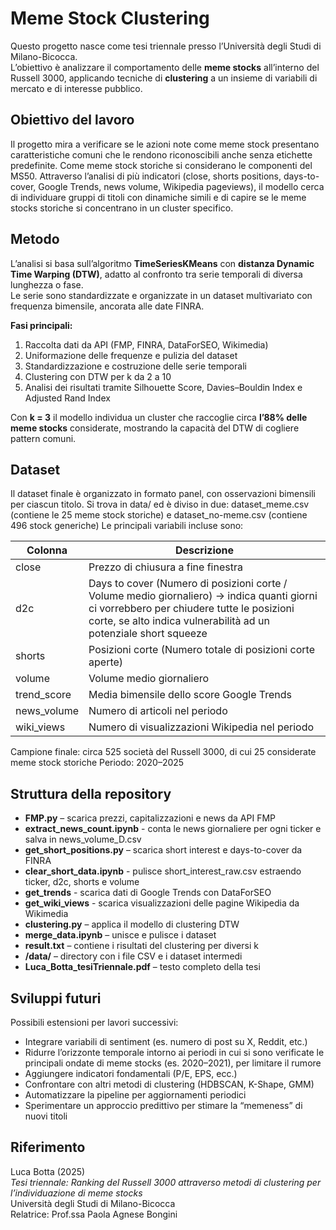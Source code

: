 # Meme Stock Clustering
Questo progetto nasce come tesi triennale presso l’Università degli Studi di Milano-Bicocca.  
L’obiettivo è analizzare il comportamento delle **meme stocks** all’interno del Russell 3000, applicando tecniche di **clustering** a un insieme di variabili di mercato e di interesse pubblico.

## Obiettivo del lavoro
Il progetto mira a verificare se le azioni note come meme stock presentano caratteristiche comuni che le rendono riconoscibili anche senza etichette predefinite. Come meme stock storiche si considerano le componenti del MS50.
Attraverso l’analisi di più indicatori (close, shorts positions, days-to-cover, Google Trends, news volume, Wikipedia pageviews), il modello cerca di individuare gruppi di titoli con dinamiche simili e di capire se le meme stocks storiche si concentrano in un cluster specifico.

## Metodo
L’analisi si basa sull’algoritmo **TimeSeriesKMeans** con **distanza Dynamic Time Warping (DTW)**, adatto al confronto tra serie temporali di diversa lunghezza o fase.  
Le serie sono standardizzate e organizzate in un dataset multivariato con frequenza bimensile, ancorata alle date FINRA.

**Fasi principali:**
1. Raccolta dati da API (FMP, FINRA, DataForSEO, Wikimedia)
2. Uniformazione delle frequenze e pulizia del dataset
3. Standardizzazione e costruzione delle serie temporali
4. Clustering con DTW per k da 2 a 10
5. Analisi dei risultati tramite Silhouette Score, Davies–Bouldin Index e Adjusted Rand Index

Con **k = 3** il modello individua un cluster che raccoglie circa **l’88% delle meme stocks** considerate, mostrando la capacità del DTW di cogliere pattern comuni.

## Dataset
Il dataset finale è organizzato in formato panel, con osservazioni bimensili per ciascun titolo. Si trova in data/ ed è diviso in due: dataset_meme.csv (contiene le 25 meme stock storiche) e dataset_no-meme.csv (contiene 496 stock generiche)
Le principali variabili incluse sono:

| Colonna | Descrizione |
|----------|-------------|
| close | Prezzo di chiusura a fine finestra |
| d2c | Days to cover (Numero di posizioni corte / Volume medio giornaliero) -> indica quanti giorni ci vorrebbero per chiudere tutte le posizioni corte, se alto indica vulnerabilità ad un potenziale short squeeze |
| shorts | Posizioni corte (Numero totale di posizioni corte aperte) |
| volume | Volume medio giornaliero |
| trend_score | Media bimensile dello score Google Trends |
| news_volume | Numero di articoli nel periodo |
| wiki_views | Numero di visualizzazioni Wikipedia nel periodo |

Campione finale: circa 525 società del Russell 3000, di cui 25 considerate meme stock storiche 
Periodo: 2020–2025


## Struttura della repository
- **FMP.py** – scarica prezzi, capitalizzazioni e news da API FMP
- **extract_news_count.ipynb** - conta le news giornaliere per ogni ticker e salva in news_volume_D.csv
- **get_short_positions.py** – scarica short interest e days-to-cover da FINRA
- **clear_short_data.ipynb** - pulisce short_interest_raw.csv estraendo ticker, d2c, shorts e volume
- **get_trends** - scarica dati di Google Trends con DataForSEO
- **get_wiki_views** - scarica visualizzazioni delle pagine Wikipedia da Wikimedia
- **clustering.py** – applica il modello di clustering DTW  
- **merge_data.ipynb** – unisce e pulisce i dataset  
- **result.txt** – contiene i risultati del clustering per diversi k  
- **/data/** – directory con i file CSV e i dataset intermedi
- **Luca_Botta_tesiTriennale.pdf** – testo completo della tesi 

## Sviluppi futuri
Possibili estensioni per lavori successivi:
- Integrare variabili di sentiment (es. numero di post su X, Reddit, etc.)
- Ridurre l’orizzonte temporale intorno ai periodi in cui si sono verificate le principali ondate di meme stocks (es. 2020–2021), per limitare il rumore
- Aggiungere indicatori fondamentali (P/E, EPS, ecc.)
- Confrontare con altri metodi di clustering (HDBSCAN, K-Shape, GMM)
- Automatizzare la pipeline per aggiornamenti periodici
- Sperimentare un approccio predittivo per stimare la “memeness” di nuovi titoli

## Riferimento
Luca Botta (2025)  
*Tesi triennale: Ranking del Russell 3000 attraverso metodi di clustering per l’individuazione di meme stocks*  
Università degli Studi di Milano-Bicocca  
Relatrice: Prof.ssa Paola Agnese Bongini
